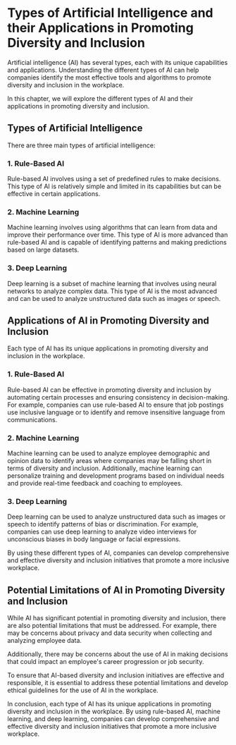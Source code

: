 Types of Artificial Intelligence and their Applications in Promoting Diversity and Inclusion
==========================================================================================================================================================

Artificial intelligence (AI) has several types, each with its unique capabilities and applications. Understanding the different types of AI can help companies identify the most effective tools and algorithms to promote diversity and inclusion in the workplace.

In this chapter, we will explore the different types of AI and their applications in promoting diversity and inclusion.

Types of Artificial Intelligence
--------------------------------

There are three main types of artificial intelligence:

### 1. Rule-Based AI

Rule-based AI involves using a set of predefined rules to make decisions. This type of AI is relatively simple and limited in its capabilities but can be effective in certain applications.

### 2. Machine Learning

Machine learning involves using algorithms that can learn from data and improve their performance over time. This type of AI is more advanced than rule-based AI and is capable of identifying patterns and making predictions based on large datasets.

### 3. Deep Learning

Deep learning is a subset of machine learning that involves using neural networks to analyze complex data. This type of AI is the most advanced and can be used to analyze unstructured data such as images or speech.

Applications of AI in Promoting Diversity and Inclusion
-------------------------------------------------------

Each type of AI has its unique applications in promoting diversity and inclusion in the workplace.

### 1. Rule-Based AI

Rule-based AI can be effective in promoting diversity and inclusion by automating certain processes and ensuring consistency in decision-making. For example, companies can use rule-based AI to ensure that job postings use inclusive language or to identify and remove insensitive language from communications.

### 2. Machine Learning

Machine learning can be used to analyze employee demographic and opinion data to identify areas where companies may be falling short in terms of diversity and inclusion. Additionally, machine learning can personalize training and development programs based on individual needs and provide real-time feedback and coaching to employees.

### 3. Deep Learning

Deep learning can be used to analyze unstructured data such as images or speech to identify patterns of bias or discrimination. For example, companies can use deep learning to analyze video interviews for unconscious biases in body language or facial expressions.

By using these different types of AI, companies can develop comprehensive and effective diversity and inclusion initiatives that promote a more inclusive workplace.

Potential Limitations of AI in Promoting Diversity and Inclusion
----------------------------------------------------------------

While AI has significant potential in promoting diversity and inclusion, there are also potential limitations that must be addressed. For example, there may be concerns about privacy and data security when collecting and analyzing employee data.

Additionally, there may be concerns about the use of AI in making decisions that could impact an employee's career progression or job security.

To ensure that AI-based diversity and inclusion initiatives are effective and responsible, it is essential to address these potential limitations and develop ethical guidelines for the use of AI in the workplace.

In conclusion, each type of AI has its unique applications in promoting diversity and inclusion in the workplace. By using rule-based AI, machine learning, and deep learning, companies can develop comprehensive and effective diversity and inclusion initiatives that promote a more inclusive workplace.


